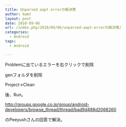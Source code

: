 ```yaml
---
title: Unparsed aapt errorの解決策
author: kwmt
layout: post
date: 2010-09-06
url: /index.php/2010/09/06/unparsed-aapt-errorの解決策/
categories:
  - Android
tags:
  - Android

---
```

Problemに出ているエラーを右クリックで削除
  
genフォルダを削除
  
Project→Clean
  
後、Run。
  
<http://groups.google.co.jp/group/android-developers/browse_thread/thread/bad9d488d2068260>
  
のPeeyushさんの回答で解決。